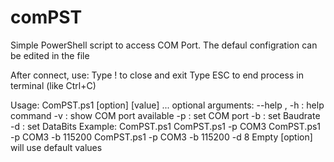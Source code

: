 # comPST
Simple PowerShell script to access COM Port.
The defaul configration can be edited in the file

After connect, use:
    Type ! to close and exit
    Type ESC to end process in terminal (like Ctrl+C)

Usage: ComPST.ps1 [option] [value] ...
  optional arguments:
    --help , -h : help command
	   -v : show COM port available
	   -p : set COM port
	   -b : set Baudrate
	   -d : set DataBits
	 Example:
	   ComPST.ps1
	   ComPST.ps1 -p COM3
	   ComPST.ps1 -p COM3 -b 115200
	   ComPST.ps1 -p COM3 -b 115200 -d 8
	 Empty [option] will use default values
